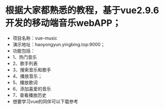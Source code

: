 # 根据大家都熟悉的教程，基于vue2.9.6开发的移动端音乐webAPP；
* 项目名称：vue-music
* 演示地址：haoyongyun.yingbing.top:9000；
* 功能包括：
* 1、热门音乐
* 2、歌手列表
* 3、搜索音乐和歌手
* 4、播放音乐；
* 5、播放歌词
* 6、添加喜爱的音乐
* 7、查看播放历史
* 想要学习vue的同伴可以下载参考
